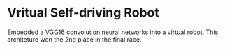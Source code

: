 # Vritual Self-driving Robot

Embedded a VGG16 convolution neural networks into a virtual robot. This architeture won the 2nd place in the final race.
